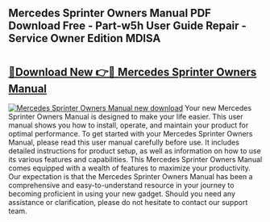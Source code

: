 ## Mercedes Sprinter Owners Manual PDF Download Free - Part-w5h User Guide Repair - Service Owner Edition MDlSA

# <h2><a href="http://cf18675.oget.top/?id=Mercedes+Sprinter+Owners+Manual">🔗Download New 👉🔴 Mercedes Sprinter Owners Manual</a></h2>

[![Mercedes Sprinter Owners Manual new download](https://i.imgur.com/5g1atiW.png)](http://cf18675.oget.top/?id=Mercedes+Sprinter+Owners+Manual)
Your new Mercedes Sprinter Owners Manual is designed to make your life easier. This user manual shows you how to install, operate, and maintain your product for optimal performance. To get started with your Mercedes Sprinter Owners Manual, please read this user manual carefully before use. It includes detailed instructions for product setup, as well as information on how to use its various features and capabilities. This Mercedes Sprinter Owners Manual comes equipped with a wealth of features to maximize your productivity. Our expectation is that the Mercedes Sprinter Owners Manual has been a comprehensive and easy-to-understand resource in your journey to becoming proficient in using your new gadget. Should you need any assistance or clarification, please do not hesitate to contact our support team.
